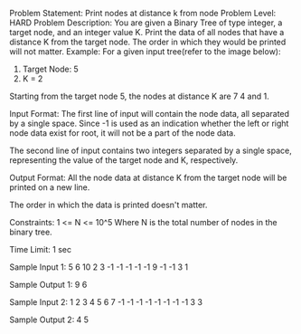 Problem Statement: Print nodes at distance k from node
Problem Level: HARD
Problem Description:
You are given a Binary Tree of type integer, a target node, and an integer value K.
Print the data of all nodes that have a distance K from the target node. The order in which they would be printed will not matter.
Example:
For a given input tree(refer to the image below):
1. Target Node: 5
2. K = 2


Starting from the target node 5, the nodes at distance K are 7 4 and 1.

Input Format:
The first line of input will contain the node data, all separated by a single space. Since -1 is used as an indication whether the left or right node data exist for root, it will not be a part of the node data.

The second line of input contains two integers separated by a single space, representing the value of the target node and K, respectively.

Output Format:
All the node data at distance K from the target node will be printed on a new line.

The order in which the data is printed doesn't matter.

Constraints:
1 <= N <= 10^5
Where N is the total number of nodes in the binary tree.

Time Limit: 1 sec

Sample Input 1:
5 6 10 2 3 -1 -1 -1 -1 -1 9 -1 -1
3 1

Sample Output 1:
9
6

Sample Input 2:
1 2 3 4 5 6 7 -1 -1 -1 -1 -1 -1 -1 -1
3 3

Sample Output 2:
4
5
